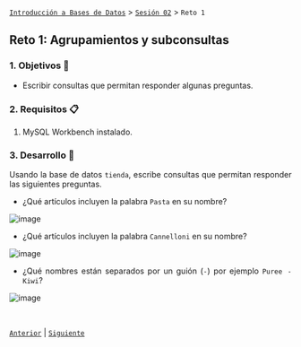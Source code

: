 [`Introducción a Bases de Datos`](../../README.md) > [`Sesión 02`](../Readme.md) > `Reto 1`
	
## Reto 1: Agrupamientos y subconsultas

<div style="text-align: justify;">

### 1. Objetivos :dart:

- Escribir consultas que permitan responder algunas preguntas.

### 2. Requisitos :clipboard:

1. MySQL Workbench instalado.

### 3. Desarrollo :rocket:

Usando la base de datos `tienda`, escribe consultas que permitan responder las siguientes preguntas.

	
	


- ¿Qué artículos incluyen la palabra `Pasta` en su nombre?

![image](https://user-images.githubusercontent.com/104279978/194188656-a619cfb1-cf21-43cf-bb57-59ce629cd6ab.png)


- ¿Qué artículos incluyen la palabra `Cannelloni` en su nombre?
	
![image](https://user-images.githubusercontent.com/104279978/194188728-c1b60db8-e762-4daa-b7b9-26cb5b091374.png)



- ¿Qué nombres están separados por un guión (`-`) por ejemplo `Puree - Kiwi`?

![image](https://user-images.githubusercontent.com/104279978/194189000-1a0a08b1-3d01-42b9-8e3e-d466e6ee0ba9.png)

	

<br/>

[`Anterior`](../Ejemplo-01/Readme.md) | [`Siguiente`](../Readme.md#funciones-de-agrupamiento)   


</div>
